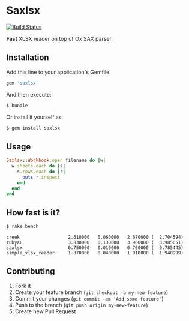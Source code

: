 # Saxlsx

[![Build Status](https://travis-ci.org/mak-it/saxlsx.png?branch=master)](https://travis-ci.org/mak-it/saxlsx)

**Fast** XLSX reader on top of Ox SAX parser.

## Installation

Add this line to your application's Gemfile:

```ruby
gem 'saxlsx'
```

And then execute:

```bash
$ bundle
```

Or install it yourself as:

```bash
$ gem install saxlsx
```

## Usage

```ruby
Saxlsx::Workbook.open filename do |w|
  w.sheets.each do |s|
    s.rows.each do |r|
      puts r.inspect
    end
  end
end
```

## How fast is it?

```bash
$ rake bench
```

```
creek                  2.610000   0.060000   2.670000 (  2.704594)
rubyXL                 3.830000   0.130000   3.960000 (  3.985651)
saxlsx                 0.750000   0.010000   0.760000 (  0.785445)
simple_xlsx_reader     1.870000   0.040000   1.910000 (  1.940999)
```

## Contributing

1. Fork it
2. Create your feature branch (`git checkout -b my-new-feature`)
3. Commit your changes (`git commit -am 'Add some feature'`)
4. Push to the branch (`git push origin my-new-feature`)
5. Create new Pull Request
